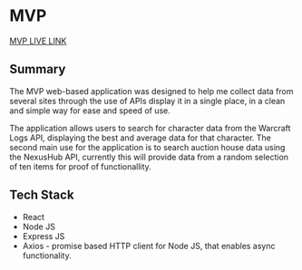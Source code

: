 # MVP

[MVP LIVE LINK](https://salty-garden-20282.herokuapp.com/)

## Summary

The MVP web-based application was designed to help me collect data from several sites through the use of APIs display it in a single place, in a clean and simple way for ease and speed of use.

The application allows users to search for character data from the Warcraft Logs API, displaying the best and average data for that character.
The second main use for the application is to search auction house data using the NexusHub API, currently this will provide data from a random selection of ten items for proof of functionallity.

## Tech Stack

* React
* Node JS
* Express JS
* Axios - promise based HTTP client for Node JS, that enables async functionality. 
